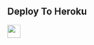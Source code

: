 


## Deploy To Heroku

<a href="https://heroku.com/deploy?template=https://github.com/PheonixDeathNote/musicbot2">
     <img height="30px" src="https://img.shields.io/badge/Deploy%20To%20Heroku-blueviolet?style=for-the-badge&logo=heroku">
  </a>

